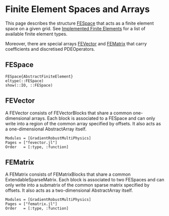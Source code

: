
# Finite Element Spaces and Arrays

This page describes the structure [FESpace](@ref) that acts as a finite element space on a given grid.
See [Implemented Finite Elements](@ref) for a list of available finite element types.

Moreover, there are special arrays [FEVector](@ref) and [FEMatrix](@ref) that carry coefficients and discretised PDEOperators.


## FESpace


```@docs
FESpace{AbstractFiniteElement}
eltype(::FESpace)
show(::IO, ::FESpace)
```


## FEVector

A FEVector consists of FEVectorBlocks that share a common one-dimensional arrays. Each block is associated to a FESpace and can only write into a region of the common array specified by offsets. It also acts as a one-dimensional AbstractArray itself.


```@autodocs
Modules = [GradientRobustMultiPhysics]
Pages = ["fevector.jl"]
Order   = [:type, :function]
```


## FEMatrix

A FEMatrix consists of FEMatrixBlocks that share a common ExtendableSparseMatrix. Each block is associated to two FESpaces and can only write into a submatrix of the common sparse matrix specified by offsets. It also acts as a two-dimensional AbstractArray itself.

```@autodocs
Modules = [GradientRobustMultiPhysics]
Pages = ["fematrix.jl"]
Order   = [:type, :function]
```